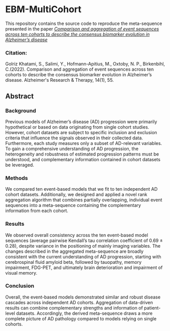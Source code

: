 # EBM-MultiCohort
This repository contains the source code to reproduce the meta-sequence presented in the paper [_Comparison and aggregation of event sequences across ten cohorts to describe the consensus biomarker evolution in Alzheimer’s disease_](https://doi.org/10.1186/s13195-022-01001-y)

### Citation: 
Golriz Khatami, S., Salimi, Y., Hofmann-Apitius, M., Oxtoby, N. P., Birkenbihl, C.(2022). Comparison and aggregation of event sequences across ten cohorts to describe the consensus biomarker evolution in Alzheimer’s disease. Alzheimer's Research & Therapy, 14(1), 55.

## Abstract
### Background
Previous models of Alzheimer’s disease (AD) progression were primarily hypothetical or based on data originating from single cohort studies. However, cohort datasets are subject to specific inclusion and exclusion criteria that influence the signals observed in their collected data. Furthermore, each study measures only a subset of AD-relevant variables. To gain a comprehensive understanding of AD progression, the heterogeneity and robustness of estimated progression patterns must be understood, and complementary information contained in cohort datasets be leveraged.

### Methods
We compared ten event-based models that we fit to ten independent AD cohort datasets. Additionally, we designed and applied a novel rank aggregation algorithm that combines partially overlapping, individual event sequences into a meta-sequence containing the complementary information from each cohort.

### Results
We observed overall consistency across the ten event-based model sequences (average pairwise Kendall’s tau correlation coefficient of 0.69 ± 0.28), despite variance in the positioning of mainly imaging variables. The changes described in the aggregated meta-sequence are broadly consistent with the current understanding of AD progression, starting with cerebrospinal fluid amyloid beta, followed by tauopathy, memory impairment, FDG-PET, and ultimately brain deterioration and impairment of visual memory.

### Conclusion
Overall, the event-based models demonstrated similar and robust disease cascades across independent AD cohorts. Aggregation of data-driven results can combine complementary strengths and information of patient-level datasets. Accordingly, the derived meta-sequence draws a more complete picture of AD pathology compared to models relying on single cohorts.


